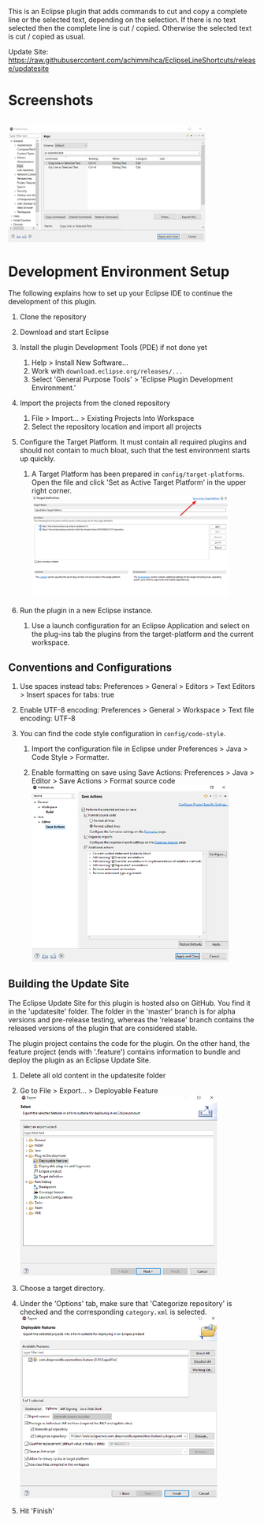 This is an Eclipse plugin that adds commands to cut and copy a complete line or the selected text, depending on the selection.
If there is no text selected then the complete line is cut / copied. Otherwise the selected text is cut / copied as usual.

Update Site: https://raw.githubusercontent.com/achimmihca/EclipseLineShortcuts/release/updatesite

# Screenshots

<br /><img src="web-assets/screenshots/lineshortcuts-key-preferences.png" width="400">

# Development Environment Setup
The following explains how to set up your Eclipse IDE to continue the development of this plugin.

1) Clone the repository
1) Download and start Eclipse
1) Install the plugin Development Tools (PDE) if not done yet
    1) Help > Install New Software...
    1) Work with `download.eclipse.org/releases/...`
    1) Select 'General Purpose Tools' > 'Eclipse Plugin Development Environment.'
1) Import the projects from the cloned repository
    1) File > Import... > Existing Projects Into Workspace
    1) Select the repository location and import all projects

1) Configure the Target Platform. It must contain all required plugins and should not contain to much bloat, such that the test environment starts up quickly.
    1) A Target Platform has been prepared in `config/target-platforms`. Open the file and click 'Set as Active Target Platform' in the upper right corner.
    <br /><img src="web-assets/docs/set-as-target-platform.png" width="400">

1) Run the plugin in a new Eclipse instance.
    1) Use a launch configuration for an Eclipse Application and select on the plug-ins tab the plugins from the target-platform and the current workspace.


## Conventions and Configurations

1) Use spaces instead tabs: Preferences > General > Editors > Text Editors > Insert spaces for tabs: true

1) Enable UTF-8 encoding: Preferences > General > Workspace > Text file encoding: UTF-8

1) You can find the code style configuration in `config/code-style`.
    1) Import the configuration file in Eclipse under Preferences > Java > Code Style > Formatter.

    1) Enable formatting on save using Save Actions: Preferences > Java > Editor > Save Actions > Format source code
    <br /><img src="web-assets/docs/save-actions.png" width="400">


## Building the Update Site

The Eclipse Update Site for this plugin is hosted also on GitHub. You find it in the 'updatesite' folder. The folder in the 'master' branch is for alpha versions and pre-release testing, whereas the 'release' branch contains the released versions of the plugin that are considered stable.

The plugin project contains the code for the plugin. On the other hand, the feature project (ends with '.feature') contains information to bundle and deploy the plugin as an Eclipse Update Site.

1) Delete all old content in the updatesite folder

1) Go to File > Export... > Deployable Feature
<br /><img src="web-assets/docs/export-deployable-feature1.png" width="400">

1) Choose a target directory.

1) Under the 'Options' tab, make sure that 'Categorize repository' is checked and the corresponding `category.xml` is selected.
<br /><img src="web-assets/docs/export-deployable-feature2.png" width="400">

1) Hit 'Finish'
